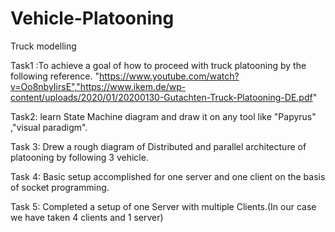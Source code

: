 # Vehicle-Platooning

Truck modelling

Task1 :To achieve a goal of how to proceed with truck platooning by the following reference. "https://www.youtube.com/watch?v=Oo8nbyIirsE","https://www.ikem.de/wp-content/uploads/2020/01/20200130-Gutachten-Truck-Platooning-DE.pdf"

Task2: learn State Machine diagram and draw it on any tool like "Papyrus" ,"visual paradigm".

Task 3: Drew a rough diagram of Distributed and parallel architecture of platooning by following 3 vehicle.

Task 4: Basic setup accomplished for one server and one client on the basis of socket programming.

Task 5: Completed a setup of one Server with multiple Clients.(In our case we have taken 4 clients and 1 server) 
